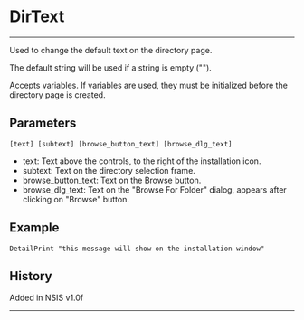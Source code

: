 # DirText

---

Used to change the default text on the directory page.

The default string will be used if a string is empty ("").

Accepts variables. If variables are used, they must be initialized before the directory page is created.

## Parameters

    [text] [subtext] [browse_button_text] [browse_dlg_text]

* text: Text above the controls, to the right of the installation icon.
* subtext: Text on the directory selection frame.
* browse\_button\_text: Text on the Browse button.
* browse\_dlg\_text: Text on the "Browse For Folder" dialog, appears after clicking on "Browse" button.

## Example

	DetailPrint "this message will show on the installation window"

## History

Added in NSIS v1.0f

---
